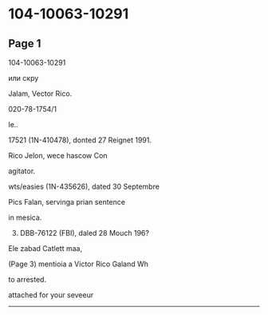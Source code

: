 # 104-10063-10291

## Page 1

104-10063-10291

или скру

Jalam, Vector Rico.

020-78-1754/1

le..

17521 (1N-410478), donted 27 Reignet 1991.

Rico Jelon, wece hascow Con

agitator.

wts/easies (1N-435626), dated 30 Septembre

Pics Falan, servinga prian sentence

in mesica.

3. DBB-76122 (FBI), daled 28 Mouch 196?

Ele zabad Catlett maa,

(Page 3) mentioia a Victor Rico Galand Wh

to arrested.

attached for your seveeur

---

